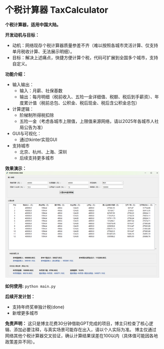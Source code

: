 # 个税计算器 TaxCalculator
**个税计算器，适用中国大陆。**

**开发动机与目标：**

- 动机：网络现存个税计算器质量参差不齐（难以按照各城市灵活计算、仅支持单月税收计算、无法展示明细）。
- 目标：解决上述痛点，快捷方便计算个税，代码可扩展到全国多个城市，支持自定义。

**功能介绍：**

- 输入输出：
    - 输入：月薪、社保基数
    - 输出：每月明细（税前收入、五险一金详细值、税额、税后到手薪资）、年度累计值（税前总包、公积金、税后现金、税后含公积金总包）
- 计算逻辑：
    - 阶梯制所得税扣除
    - 五险一金（考虑各城市上限值，上限值来源网络，请以2025年各城市人社局公告为准）
- GUI与可视化：
    - 通过tkinter实现GUI
- 支持城市
    - 北京、杭州、上海、深圳
    - 后续支持更多城市

**效果演示：**
![效果展示](./img/ShowCase.png)

**如何使用:**
`python main.py`

**后续开发计划：**
- 支持年终奖单独计税(done)
- 新增更多城市

**免责声明：**
这只是博主花费30分钟借助GPT完成的项目，博主只检查了核心逻辑、添加必要注释，与真实场景可能存在出入，请以个人实际为准。
博主仅通过网络其他个税计算器交叉验证，确认计算结果误差在100以内（具体值可能因各地政策差异不同）。